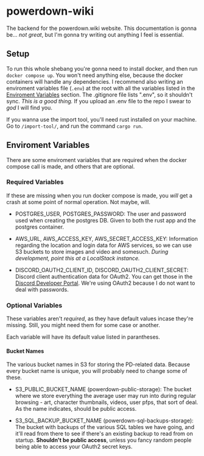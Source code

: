 # powerdown-wiki
The backend for the powerdown.wiki website. This documentation is gonna be... *not great*, but I'm gonna try writing out anything I feel is essential.

## Setup

To run this whole shebang you're gonna need to install docker, and then run `docker compose up`. You won't need anything else, because the docker containers will handle any dependencies. I recommend also writing an enviroment variables file (`.env`) at the root with all the variables listed in the [Enviroment Variables](#enviroment-variables) section. The .gitignore file lists ".env", so it shouldn't sync. *This is a good thing.* If you upload an .env file to the repo I swear to *god* I will find you.

If you wanna use the import tool, you'll need rust installed on your machine. Go to `/import-tool/`, and run the command `cargo run`.

## Enviroment Variables

There are some enviroment variables that are required when the docker compose call is made, and others that are optional.

### Required Variables

If these are missing when you run docker compose is made, you *will* get a crash at some point of normal operation. Not maybe, will.

- POSTGRES_USER, POSTGRES_PASSWORD: The user and password used when creating the postgres DB. Given to both the rust app and the postgres container.

- AWS_URL, AWS_ACCESS_KEY, AWS_SECRET_ACCESS_KEY: Information regarding the location and login data for AWS services, so we can use S3 buckets to store images and video and somesuch. *During development, point this at a LocalStack instance.*

- DISCORD_OAUTH2_CLIENT_ID, DISCORD_OAUTH2_CLIENT_SECRET: Discord client authentication data for OAuth2. You can get those in the [Discord Developer Portal](https://discord.com/developers/applications). We're using OAuth2 because I do not want to deal with passwords.

### Optional Variables

These variables aren't *required*, as they have default values incase they're missing. Still, you might need them for some case or another.

Each variable will have its default value listed in parantheses.

#### Bucket Names

The various bucket names in S3 for storing the PD-related data. Because every bucket name is unique, you will probably need to change some of these.

- S3_PUBLIC_BUCKET_NAME (powerdown-public-storage): The bucket where we store everything the average user may run into during regular browsing - art, character thumbnails, videos, user pfps, that sort of deal. As the name indicates, should be public access.

- S3_SQL_BACKUP_BUCKET_NAME (powerdown-sql-backups-storage): The bucket with backups of the various SQL tables we have going, and it'll read from there to see if there's an existing backup to read from on startup. **Shouldn't be public access**, unless you fancy random people being able to access your OAuth2 secret keys.

